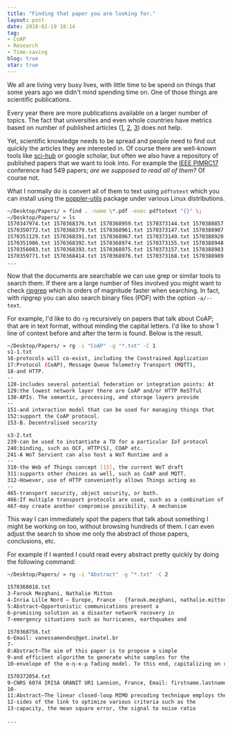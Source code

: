 ```yaml
---
title: "Finding that paper you are looking for."
layout: post
date: 2018-02-19 18:14
tag:
- CoAP
- Research
- Time-saving
blog: true
star: true
---
```


We all are living very busy lives, with little time to be spend on things that some years ago we didn't mind spending time on. One of those things are scientific publications.

Every year there are more publications available on a larger number of topics. The fact that universities and even whole countries have metrics based on number of published articles ([1](https://link.springer.com/article/10.1007/s11192-017-2504-x),
[2](https://www.snowballmetrics.com/wp-content/uploads/assessing-europe-university-based-research_en.pdf), [3](http://www.keepeek.com/Digital-Asset-Management/oecd/science-and-technology/oecd-science-technology-and-innovation-outlook-2016_sti_in_outlook-2016-en#page149)) does not help.

Yet, scientific knowledge needs to be spread and people need to find out quickly the articles they are interested in. Of course there are well-known tools like [sci-hub](https://sci-hub.hk) or google scholar, but often we also have a repository of published papers that we want to look into. For example the [IEEE PIMRC17](http://pimrc2017.ieee-pimrc.org) conference had 549 papers; *are we supposed to read all of them?* Of course not.

What I normally do is convert all of them to text using `pdftotext` which you can install using the [poppler-utils](https://poppler.freedesktop.org) package under various Linux distributions.  

``` bash
~/Desktop/Papers/ » find . -name \*.pdf -exec pdftotext "{}" \;
~/Desktop/Papers/ » ls
1570347974.txt 1570368376.txt 1570368959.txt 1570373144.txt 1570388857.txt
1570350772.txt 1570368379.txt 1570368961.txt 1570373147.txt 1570388907.txt
1570351129.txt 1570368391.txt 1570368967.txt 1570373149.txt 1570388920.txt
1570351906.txt 1570368392.txt 1570368974.txt 1570373155.txt 1570388948.txt
1570356083.txt 1570368393.txt 1570368975.txt 1570373157.txt 1570388983.txt
1570359771.txt 1570368414.txt 1570368976.txt 1570373168.txt 1570388989.txt
...
```

Now that the documents are searchable we can use grep or similar tools to search them. If there are a large number of files involved you might want to check [ripgrep](https://github.com/BurntSushi/ripgrep) which is orders of magnitude faster when searching. In fact, with ripgrep you can also search binary files (PDF) with the option `-a/--text`.

For example, I'd like to do `rg` recursively on papers that talk about CoAP; that are in text format, without minding the capital letters. I'd like to show 1 line of context before and after the term is found. Below is the result.

``` bash
~/Desktop/Papers/ » rg -i "CoAP" -g "*.txt" -C 1
s1-1.txt
16-protocols will co-exist, including the Constrained Application
17:Protocol (CoAP), Message Queue Telemetry Transport (MQTT),
18-and HTTP.
--
128-includes several potential federation or integration points: At
129:the lowest network layer there are CoAP and/or HTTP ReSTful
130-APIs. The semantic, processing, and storage layers provide
--
151-and interaction model that can be used for managing things that
152:support the CoAP protocol.
153-B. Decentralised security

s3-2.txt
239-can be used to instantiate a TD for a particular IoT protocol
240:binding, such as OCF, HTTP(S), COAP etc.
241-A WoT Servient can also host a WoT Runtime and a
--
310-the Web of Things concept [13], the current WoT draft
311:supports other choices as well, such as CoAP and MQTT.
312-However, use of HTTP conveniently allows Things acting as
--
465-transport security, object security, or both.
466:If multiple transport protocols are used, such as a combination of HTTP/TLS and CoAP/DTLS, bridging those protocols
467-may create another compromise possibility. A mechanism
```

This way I can immediately spot the papers that talk about something I might be working on too, without browsing hundreds of them. I can even adjust the search to show me only the abstract of those papers, conclusions, etc.

For example if I wanted I could read every abstract pretty quickly by doing the following command:

``` bash
~/Desktop/Papers/ » rg -i "Abstract" -g "*.txt" -C 2

1570368018.txt
3-Farouk Mezghani, Nathalie Mitton
4-Inria Lille Nord – Europe, France - {farouk.mezghani, nathalie.mitton}@inria.fr
5:Abstract—Opportunistic communications present a
6-promising solution as a disaster network recovery in
7-emergency situations such as hurricanes, earthquakes and

1570368756.txt
6-Email: vanessamendes@get.inatel.br
7-
8:Abstract—The aim of this paper is to propose a simple
9-and efficient algorithm to generate white samples for the
10-envelope of the α-η-κ-µ fading model. To this end, capitalizing on results available in the literature, the random

1570372054.txt
9-CNRS 6074 IRISA GRANIT UR1 Lannion, France, Email: firstname.lastname@irisa.fr
10-
11:Abstract—The linear closed-loop MIMO precoding technique employs the channel state information (CSI) at both
12-sides of the link to optimize various criteria such as the
13-capacity, the mean square error, the signal to noise ratio

...
```
